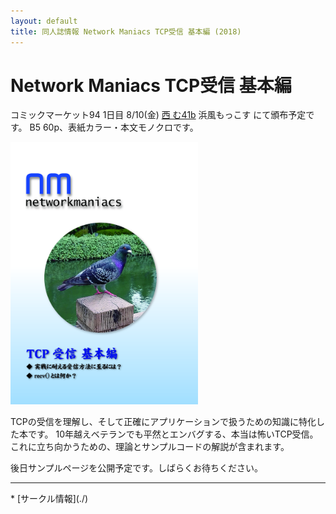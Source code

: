 ```yaml
---
layout: default
title: 同人誌情報 Network Maniacs TCP受信 基本編 (2018)
---
```


Network Maniacs TCP受信 基本編
====
コミックマーケット94 1日目 8/10(金) [西 む41b](https://webcatalog-free.circle.ms/Map#13921853/day=Day1/hall=w12/scale=1)
浜風もっこす にて頒布予定です。
B5 60p、表紙カラー・本文モノクロです。

<img src="./cover/tcp_recv_basic.png" alt="表紙" style="width: 300px;"/>

TCPの受信を理解し、そして正確にアプリケーションで扱うための知識に特化した本です。
10年越えベテランでも平然とエンバグする、本当は怖いTCP受信。これに立ち向かうための、理論とサンプルコードの解説が含まれます。

後日サンプルページを公開予定です。しばらくお待ちください。

<!--以下のサンプルは、クリックで画像ファイルに飛びますので、文字も読めます。-->

<!--[<img src="./nwm/sample/tcp_recv_basic_index.png" alt="目次" style="width: 300px;"/>](./nwm/sample/tcp_recv_basic_index.png)-->
<!--[<img src="./nwm/sample/tcp_recv_basic_0.png" alt="本文サンプル1" style="width: 300px;"/>](./nwm/sample/tcp_recv_basic_0.png)-->
<!--[<img src="./nwm/sample/tcp_recv_basic_1.png" alt="本文サンプル2" style="width: 300px;"/>](./nwm/sample/tcp_recv_basic_1.png)-->
<!--[<img src="./nwm/sample/tcp_recv_basic_2.png" alt="本文サンプル3" style="width: 300px;"/>](./nwm/sample/tcp_recv_basic_2.png)-->

<hr/>
* [サークル情報](./)
